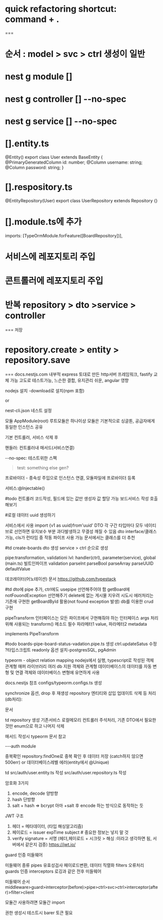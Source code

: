<!-- philosophy of NESTJS -->
<!-- https://github.com/jaewonhimnae/nestjs-board-app -->
<!-- https://wikidocs.net/158481 -->
<!-- https://www.wisewiredbooks.com/nestjs/intro.html -->

# quick refactoring shortcut: command + .

===

# 순서 : model > svc > ctrl 생성이 일반

# nest g module []

# nest g controller [] --no-spec

# nest g service [] --no-spec

# [].entity.ts

@Entity()
export class User extends BaseEntity {
@PrimaryGeneratedColumn
id: number;
@Column
username: string;
@Column
password: string;
}

# [].respository.ts

@EntityRepository(User)
export class UserRepository extends Repository<User> {}

# [].module.ts에 추가

imports: [TypeOrmModule.forFeature([BoardRepository])],

# 서비스에 레포지토리 주입

# 콘트롤러에 레포지토리 주입

# 반복 repository > dto >service > controller

===
저장

# repository.create > entity > repository.save

===
docs.nestjs.com
내부적 express 토대로 만든 http서버 프레임워크, fastify 교체 가능
고도로 테스트가능, 느슨한 결합, 유지관리 쉬운, angular 영향

nodejs 설치
-download로 설치(npm 포함)

<!-- sudo npm i -g @nestjs/cli -->
<!-- nest new [name] -->

or

<!-- nest new ./ -->

nest-cli.json
네스트 설정

<!-- npm run start:dev -->

모듈
AppModule(root)
루트모듈은 하나이상
모듈은 기본적으로 싱글톤, 공급자에게 동일한 인스턴스 공유

기본 컨트롤러, 서비스 삭제 후

핸들러: 컨트롤러내 매서드(서비스연결)

<!-- nest g module boards -->
<!-- nest g controller boards --no-spec -->

--no-spec: 테스트위한 스펙

> test: something else gen?

프로바이더 - 종속성 주입으로 인스턴스 연결, 모듈파일에 프로바이더 등록

서비스:@Injectable()

<!-- nest g service boards --no-spec -->

#todo
컨트롤러 코드작성, 필드에 있는 값만 생성자 값 할당 가능
보드서비스 작성
호출해보기

#로컬 데이터 uuid 생성하기

<!-- npm i uuid --save -->

서비스에서 사용 import {v1 as uuid}from'uuid'
DTO 각 구간 타입마다 모두 네이티브로 선언하면 유지보수 부분 과다발생하고 무결성 깨질 수 있음
dto interface/클래스 가능, cls가 런타임 중 작동 파이프 사용 가능
문서에서는 클래스를 더 추천

#td
create-boards dto 생성
service > ctrl 순으로 생성

<!-- #pipe: data transformation, validation 하는, 사용 @Injectable -->

pipe:transformation, validationi
lvl: handler(ctrl), parameter(service), global (main.ts)
빌트인파이프
validation parseInt parseBool parseArray parseUUID defaultValue

<!-- #npm i class-validator class-transformer --save -->

데코레이터(어노테이션) 문서
https://github.com/typestack

#td
dto에 pipe 추가, ctrl에도 usepipe 선언해주어야 함
getBoard에 notFouondException 선언해주기
delete에 없는 게시물 지우려 시도시 에러처리는 기존에 구현한 getBoardById 활용(not found exception 발생)
db를 이용한 crud 구현

<!-- remove 존재하는 아이템, delete 존재하지 않을시 에러없음 -->

<!-- 커스텀 파이프(빌트인과 다름) -->

pipeTransform 인터페이스는 모든 파이프에서 구현해줘야 하는 인터페이스
args 처리위해 사용되는 transform() 메소드 필수
파라메터1 value, 파라메터2 metadata

implements PipeTransform

<!-- brew install postgresql -->
<!-- brew services list -->
<!-- brew services start postgresql -->
<!-- https://www.pgadmin.org/download/ -->

#todo
boards-pipe-board-status-vadation.pipe.ts 생성
ctrl.updateSatus 수정
?타입스크립트 readonly 옵션
설치-postgresSQL, pgAdmin

typeorm - object relation mapping
nodejs에서 실행, typescript로 작성된 객체 관계형 매퍼 라이브러리 여러 db 지원
객체와 관계형 데이터베이스의 데이터를 자동 변형 및 연결
객체와 데이터베이스 변형에 유연하게 사용

<!-- npm i pg typeorm @nestjs/typeorm --save -->

docs.nestjs 참조
configs/typeorm.configs.ts 생성

synchronize 옵션, drop 후 재생성
repository 엔티티와 삽입 업데이트 삭제 등 처리 (db처리):

문서

<!-- https://typeorm.io/#/ -->
<!-- typeorm.delightful.studio/classes/_repository_repository_.repository.html -->
<!-- github.com/typstack/class-validator -->

td
repository 생성
기존서비스 로컬메모리 컨트롤러 주석처리,
기존 DTO에서 필요한 것만 enum으로 하고 나머지 삭제

매서드 작성시 typeorm 문서 참고

---auth module

<!-- nest g module auth -->
<!-- nest g controller auth --no-spec -->
<!-- nest g service auth --no-spec -->

중복확인
repository.findOne로 중복 확인 후 데이터 저장 (catch하지 않으면 500err)
or
데이터베이스레벨 에러(entity에서 @Unique)

td
src/auth/user.entity.ts 작성
src/auth/user.repository.ts 작성

<!-- npm i bcryptjs --save -->

암호화 3가지

1. encode, decode 양방향
2. hash 단방향
3. salt + hash => bcrypt
   아마 +salt 후 encode 하는 방식으로 동작하는 듯

JWT 구조

1. 헤더 = 메타데이터, (타입 해싱알고리즘)
2. 페이로드 = issuer expTime subject # 중요한 정보는 넣지 말 것
3. verify signature = 서명 (헤더,페이로드 + 시크릿 > 해싱 :이라고 생각하면 됨, 서버에서 같은지 검증)
   https://jwt.io/
   <!-- npm i @nestjs/jwt @nestjs/passport passport passport-jwt @types/passport-jwt --save -->
   <!-- npm i @types/passport-jwt --save   -->

guard 인증 미들웨어

미들웨어 종류
pipes 유효성검사 페이로드변환, 데이터 직렬화
filters 오류처리
guards 인증
interceptors 로깅과 같은 전후 미들웨어

미들웨어 순서
middleware>guard>interceptor(before)>pipe>ctrl>svc>ctrl>interceptor(after)>filter>client

모듈간 사용하려면 모듈간 import

권한 생성시 테스트시 barer 토큰 필요

<!-- typeorm.io/#/many-to-one-one-to-many-relations -->
